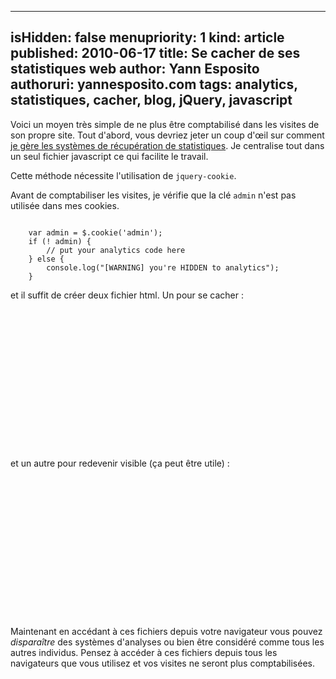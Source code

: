 -----
isHidden:       false
menupriority:   1
kind:           article
published: 2010-06-17
title: Se cacher de ses statistiques web
author: Yann Esposito
authoruri: yannesposito.com
tags:  analytics, statistiques, cacher, blog, jQuery, javascript
-----

Voici un moyen très simple de ne plus être comptabilisé dans les visites de son propre site.
Tout d'abord, vous devriez jeter un coup d'œil sur comment [je gère les systèmes de récupération de statistiques](/Scratch/fr/blog/2010-06-17-track-events-with-google-analytics). 
Je centralise tout dans un seul fichier javascript ce qui facilite le travail.

Cette méthode nécessite l'utilisation de `jquery-cookie`.

Avant de comptabiliser les visites, je vérifie que la clé `admin` n'est pas utilisée dans mes cookies.

<code class="javascript">
    var admin = $.cookie('admin');
    if (! admin) {
        // put your analytics code here
    } else {
        console.log("[WARNING] you're HIDDEN to analytics");
    }
</code>

et il suffit de créer deux fichier <sc>html</sc>. Un pour se cacher :

<code class="html" file="become_hidden.html">
<?xml version="1.0" encoding="utf-8"?>
<!DOCTYPE html PUBLIC "-//W3C//DTD XHTML 1.0 Strict//EN"
        "http://www.w3.org/TR/xhtml1/DTD/xhtml1-strict.dtd">
<html xmlns="http://www.w3.org/1999/xhtml" lang="fr" xml:lang="fr">
    <head>
        <meta http-equiv="Content-Type" content="text/html; charset=UTF-8" />
        <script type="text/javascript" src="jquery.js"></script>
        <script type="text/javascript" src="jquery.cookie.js"></script>
        <script>
            $(document).ready(function(){
                $.cookie('admin',1);
                $('#info').html('Analytics can no more see you.')
            });
        </script>
        <title>Hide to analytics</title>
    </head>
    <body>
        <div id="info"></div> 
    </body>
</html>
</code>

et un autre pour redevenir visible (ça peut être utile) :

<code class="html" file="become_visible.html">
<?xml version="1.0" encoding="utf-8"?>
<!DOCTYPE html PUBLIC "-//W3C//DTD XHTML 1.0 Strict//EN"
        "http://www.w3.org/TR/xhtml1/DTD/xhtml1-strict.dtd">
<html xmlns="http://www.w3.org/1999/xhtml" lang="fr" xml:lang="fr">
    <head>
        <meta http-equiv="Content-Type" content="text/html; charset=UTF-8" />
        <script type="text/javascript" src="jquery.js"></script>
        <script type="text/javascript" src="jquery.cookie.js"></script>
        <script>
            $(document).ready(function(){
                $.cookie('admin',null);
                $('#info').html('Analytics can see you.')
            });
        </script>
        <title>Hide to analytics</title>
    </head>
    <body>
        <div id="info"></div> 
    </body>
</html>
</code>

Maintenant en accédant à ces fichiers depuis votre navigateur vous pouvez *disparaître* des systèmes d'analyses ou bien être considéré comme tous les autres individus.
Pensez à accéder à ces fichiers depuis tous les navigateurs que vous utilisez et vos visites ne seront plus comptabilisées.

